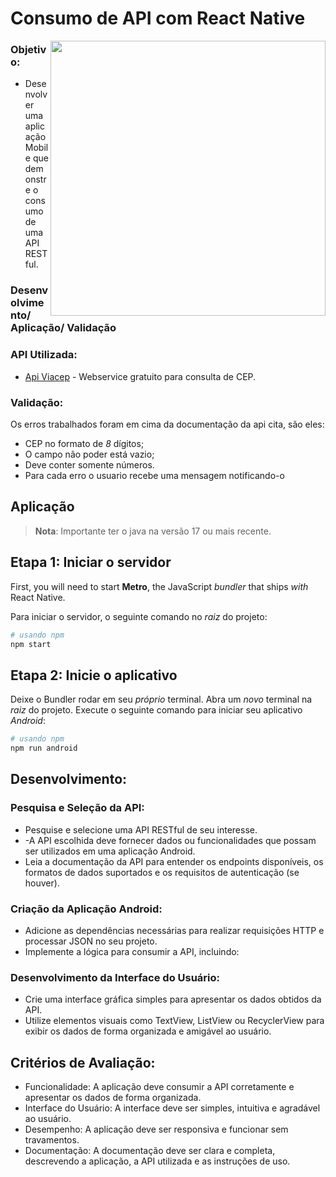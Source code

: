 <h1>Consumo de API com React Native</h1>
<img src="https://raw.githubusercontent.com/gist/Giuliana09/482bbbe5f74eefef2e4d8f393944fa6e/raw/1010c5306d3428e6d1370a2f9fdb3170ae2ea239/layoutAppMobile.svg" align="right" height="440em"/>

### Objetivo:

- Desenvolver uma aplicação Mobile que demonstre o consumo de uma API RESTful.

### Desenvolvimento/ Aplicação/ Validação

### API Utilizada:
- [Api Viacep](https://viacep.com.br/) - Webservice gratuito para consulta de CEP.

### Validação:

Os erros trabalhados foram em cima da documentação da api cita, são eles:

- CEP no formato de _8_ dígitos;
- O campo não poder está vazio;
- Deve conter somente números.
- Para cada erro o usuario recebe uma mensagem notificando-o 

## Aplicação

>**Nota**: Importante ter o java na versão 17 ou mais recente.

## Etapa 1: Iniciar o servidor

First, you will need to start **Metro**, the JavaScript _bundler_ that ships _with_ React Native.

Para iniciar o servidor,  o seguinte comando no _raiz_ do projeto:

```bash
# usando npm
npm start
```

## Etapa 2: Inicie o aplicativo

Deixe o Bundler rodar em seu _próprio_ terminal. Abra um _novo_ terminal na _raiz_ do projeto. Execute o seguinte comando para iniciar seu aplicativo _Android_:

```bash
# usando npm
npm run android
```

## Desenvolvimento:

### Pesquisa e Seleção da API:

- Pesquise e selecione uma API RESTful de seu interesse.
- -A API escolhida deve fornecer dados ou funcionalidades que possam ser utilizados em uma aplicação Android.
- Leia a documentação da API para entender os endpoints disponíveis, os formatos de dados suportados e os requisitos de autenticação (se houver).

### Criação da Aplicação Android:

- Adicione as dependências necessárias para realizar requisições HTTP e processar JSON no seu projeto.
- Implemente a lógica para consumir a API, incluindo:

 ### Desenvolvimento da Interface do Usuário:

- Crie uma interface gráfica simples para apresentar os dados obtidos da API.
- Utilize elementos visuais como TextView, ListView ou RecyclerView para exibir os dados de forma organizada e amigável ao usuário.

## Critérios de Avaliação:

- Funcionalidade: A aplicação deve consumir a API corretamente e apresentar os dados de forma organizada.
- Interface do Usuário: A interface deve ser simples, intuitiva e agradável ao usuário.
- Desempenho: A aplicação deve ser responsiva e funcionar sem travamentos.
- Documentação: A documentação deve ser clara e completa, descrevendo a aplicação, a API utilizada e as instruções de uso.

